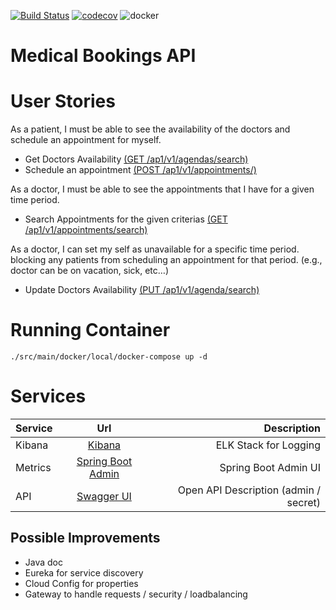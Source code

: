 [![Build Status](https://travis-ci.com/saleco/medical-bookings.svg?branch=master)](https://travis-ci.com/saleco/medical-bookings)
[![codecov](https://codecov.io/gh/saleco/medical-bookings/branch/master/graph/badge.svg?token=7FO9XSWVAT)](https://codecov.io/gh/saleco/medical-bookings)
![docker](https://img.shields.io/docker/v/saleco/medical-bookings)
# Medical Bookings API

# User Stories

As a patient, I must be able to see the availability of the doctors and schedule an appointment for myself.
- Get Doctors Availability [(GET /ap1/v1/agendas/search)](http://localhost:8080/swagger-ui/index.html?configUrl=/v3/api-docs/swagger-config#/Agendas's%20API/getAgendas)
- Schedule an appointment [(POST /ap1/v1/appointments/)](http://localhost:8080/swagger-ui/index.html?configUrl=/v3/api-docs/swagger-config#/Appointment's%20API/scheduleAppointment)

As a doctor, I must be able to see the appointments that I have for a given time period.
- Search Appointments for the given criterias [(GET /ap1/v1/appointments/search)](http://localhost:8080/swagger-ui/index.html?configUrl=/v3/api-docs/swagger-config#/Appointment's%20API/searchAppointments)

As a doctor, I can set my self as unavailable for a specific time period. blocking any patients from scheduling an appointment for that period. (e.g., doctor can be on vacation, sick, etc…)
- Update Doctors Availability [(PUT /ap1/v1/agenda/search)](http://localhost:8080/swagger-ui/index.html?configUrl=/v3/api-docs/swagger-config#/Agendas's%20API/updateDoctorsAvailability)

# Running Container 
`./src/main/docker/local/docker-compose up -d`

# Services

| Service  |      Url                |  Description                             |
|----------|:-----------------------:|-----------------------------------------:|
| Kibana   |  [Kibana](http://localhost:5601/) | ELK Stack for Logging |
| Metrics  |  [Spring Boot Admin](http://localhost:1111/wallboard) | Spring Boot Admin UI |
| API      | [Swagger UI](http://localhost:8080/swagger-ui/index.html?configUrl=/v3/api-docs/swagger-config) | Open API Description (admin / secret) |

## Possible Improvements
- Java doc
- Eureka for service discovery
- Cloud Config for properties
- Gateway to handle requests / security / loadbalancing
